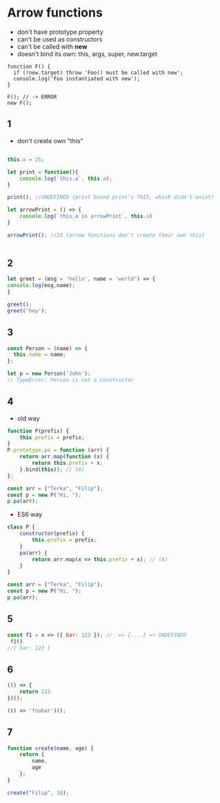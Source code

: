 # Arrow functions 

* don't have prototype property 
* can't be used as constructors
* can't be called with **new** 
* doesn't bind its own: this, args, super, new.target

```
function F() {
  if (!new.target) throw 'Foo() must be called with new';
  console.log('Foo instantiated with new');
}

F(); // -> ERROR
new F(); 
```

## 1
* don't create own "this"
```javascript

this.a = 25;

let print = function(){
    console.log(`this.a`, this.a);
}

print(); //UNDEFINED (print bound print's THIS, which didn't exist)

let arrowPrint = () => {
    console.log(`this.a in arrowPrint`, this.a)
}

arrowPrint(); //25 (arrow functions don't create their own this)
    
```


## 2
```javascript
let greet = (msg = 'hello', name = 'world') => {
console.log(msg,name);
}

greet();
greet('hey');
```
## 3
```javascript
const Person = (name) => {
  this.name = name;
};

let p = new Person('John');
// TypeError: Person is not a constructor
```


## 4
* old way
```javascript
function P(prefix) {
    this.prefix = prefix;
}
P.prototype.pa = function (arr) {
    return arr.map(function (x) {
        return this.prefix + x;
    }.bind(this)); // (A)
};

const arr = ["Terka", "Filip"];
const p = new P("Hi, ");
p.pa(arr);

```

* ES6 way
```javascript
class P {
    constructor(prefix) {
        this.prefix = prefix;
    }
    pa(arr) {
        return arr.map(x => this.prefix + x); // (A)
    }
}

const arr = ["Terka", "Filip"];
const p = new P("Hi, ");
p.pa(arr);
```


## 5
```javascript
const f1 = x => ({ bar: 123 }); //  => {....} => UNDEFINED
 f1()
//{ bar: 123 }
```



## 6
```javascript
(() => {
    return 123
})();

(() => 'foobar')();
```


## 7
```javascript
function create(name, age) {
    return {
        name,
        age
    };
}

create("Filip", 18);
```

